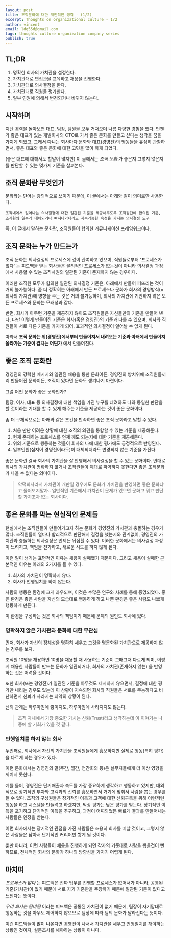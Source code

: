```yaml
---
layout: post
title: 조직문화에 대한 개인적인 생각 - (1/2)
excerpt: Thoughts on organizational culture - 1/2
author: vincent
email: ldg55d@gmail.com
tags: thoughts culture organization company series
publish: true
---
```


## TL;DR

1. 명확한 회사의 가치관을 설정한다.
2. 가치관대로 면접관을 교육하고 채용을 진행한다.
3. 가치관대로 의사결정을 한다.
4. 가치관대로 직원들 평가한다.
5. 일부 인원에 의해서 변경되거나 바뀌지 않는다.

## 시작하며

지난 경력을 돌아보면 대표, 팀장, 팀원을 모두 거쳐오며 나름 다양한 경험을 했다.
언젠가 좋은 대표가 있는 개발회사의 CTO로 가서 좋은 문화를 만들고 싶다는 생각을 꿈을 가지게 되었고,
그래서 다니는 회사마다 문화와 대표(경영진)의 행동들을 유심히 관찰하면서, 좋은 대표와 좋은 문화에 대한 고민을 많이 하게 되었다.

(좋은 대표에 대해서도 할말이 많지만) 이 글에서는 _조직 문화_ 가 좋은지 그렇지 않은지를 판단할 수 있는 몇가지 기준을 살펴본다.

## 조직 문화란 무엇인가

문화라는 단어는 광의적으로 쓰이기 때문에, 이 글에서는 아래와 같이 의미로만 사용한다.

`조직내에서 일어나는 의사결정에 대한 일관된 기준을 제공해주도록 조직원간에 합의된 기준, 조직원의 일부가 대체되거나 빠져나가더라도 지속가능한 속성을 가지는 의사결정 도구`

즉, 이 글에서 말하는 문화란, 조직원들이 합의한 커뮤니케이션 프레임워크이다.

## 조직 문화는 누가 만드는가

조직 문화는 의사결정의 프로세스에 깊이 관여하고 있으며,
직원들로부터 '프로세스가 없다' 는 피드백을 받는 회사들은 물리적인 프로세스가 없는것이 아니라 의사결정 과정에서 사용할 수 있는 조직차원의 일관된 기준이 존재하지 않는 경우이다.

이러한 조직원 모두가 합의한 일관된 의사결정 기준은, 아래에서 만들어 퍼뜨리는 것이 거의 불가능하다.
좀 더 정확히는 아래에서 만든 프로세스나 문화가 회사의 경영방식(=회사의 가치관)에 영향을 주는 것은 거의 불가능하며, 회사의 가치관에 기반하지 않은 모든 프로세스와 문화는 모래성과 같다.

반면, 회사가 아무런 기준을 제공하지 않아도 조직원들은 자신들만의 기준을 만들어 낸다.
다만 이렇게 만들어진 기준은 회사(혹은 경영진)의 기준과 다를 수 있으며, 회사와 직원들이 서로 다른 기준을 가지게 되어, 효과적인 의사결정이 일어날 수 없게 된다.

따라서 **조직 문화는 위(경영진)에서부터 만들어져서 내려오는 기준과 아래에서 만들어져 올라가는 기준이 겹치는 어딘가** 에서 만들어진다.

## 좋은 조직 문화란

경영진의 강력한 메시지와 일관된 채용을 통한 문화이든, 경영진의 방치위에 조직원들끼리 만들어진 문화이든, 조직이 있다면 문화도 생겨나기 마련이다.

그럼 어떤 문화가 좋은 문화인가?

팀장, 이사, 대표 등 의사결정에 대한 책임을 가진 누구를 데려와도 나와 동일한 판단을 할 것이라는 기대를 할 수 있게 해주는 기준을 제공하는 것이 좋은 문화이다.

좀 더 구체적으로는 아래와 같은 조건을 만족하면 좋은 조직 문화라고 말할 수 있다.

1. 처음 만난 어려운 상황에 대한 조직의 의견을 통합할 수 있는 기준을 제공해준다.
2. 현재 존재하는 프로세스를 언제 깨도 되는지에 대한 기준을 제공해준다.
3. 위의 기준으로 행동하는 것들이 회사의 나에 대한 평가에도 긍정적으로 반영된다.
4. 일부인원(심지어 경영진이라도)이 대체되더라도 변경되지 않는 기준을 가진다.

좋은 문화란 결국 회사의 가치관을 잘 반영해서 의사결정을 할 수 있는 문화이다.
반대로 회사의 가치관이 명확하지 않거나 조직원들이 제대로 파악하지 못한다면 좋은 조직문화가 나올 수 없다는 의미이다.

> 악덕회사라서 가치관이 개판일 경우에도 문화가 가치관을 반영하면 좋은 문화냐고 물어보지말자.. 일반적인 기준에서 가치관이 문제가 있으면 문화고 뭐고 판단할 가치조차 없는 회사이다.

## 좋은 문화를 막는 현실적인 문제들

현실에서는 조직원들이 만들어가고자 하는 문화가 경영진의 가치관과 충돌하는 경우가 많다.
조직원들이 얼마나 합리적으로 판단해서 결정을 했는지와 관계없이, 경영진의 가치관과 충돌하는 의사결정은 언제든 뒤집힐 수 있다.
이러한 문화에서는 의사결정 과정이 느려지고, 책임을 전가하고, 새로운 시도를 하지 않게 된다.

이런 일이 생기는 표면적인 이유는 채용이 실패했기 때문이다.
그리고 채용이 실패한 근본적인 이유는 아래의 2가지를 들 수 있다.

1. 회사의 가치관이 명확하지 않다.
2. 회사가 언행일치를 하지 않는다.

사람의 행동은 환경에 크게 좌우되며, 이것은 수많은 연구와 사례를 통해 증명되었다. 좋은 환경은 좋은 사람을 자신의 모습대로 행동하게 하고 나쁜 환경은 좋은 사람도 나쁘게 행동하게 만든다.

이 환경을 구성하는 것은 회사의 책임이기 때문에 문제의 원인도 회사에 있다.

### 명확하지 않은 가치관과 문화에 대한 무관심

먼저, 회사가 자신의 정체성을 명확히 세우고 그것을 명문화된 가치관으로 제공하지 않는 경우를 보자.

조직원 10명을 채용하면 10명을 채용할 때 사용하는 기준이 그때그때 다르게 되며,
이렇게 채용한 사람들이 만드는 문화가 일관되거나, 회사의 가치관(존재하지 않는) 을 반영하는 것은 어려울 것이다.

또한 회사(또는 경영진)가 일관된 기준을 아무것도 제시하지 않으면서, 결정에 대한 평가만 내리는 경우도 있는데 이 상황이 지속되면 회사와 직원들은 서로를 무능하다고 비난하면서 신뢰가 사라지는 최악의 상황이 된다.

신뢰 관계는 하루아침에 쌓이지도, 하루아침에 사라지지도 않는다.

> 조직 자체에서 가장 중요한 가치는 신뢰(Trust)라고 생각하는데 이 이야기는 나중에 할 기회가 있을 것 같다.

### 언행일치를 하지 않는 회사

두번째로, 회사에서 자신의 가치관을 조직원들에게 홍보하지만 실제로 행동(특히 평가)을 다르게 하는 경우가 있다.

이런 문화에서는 경영진의 말(주간, 월간, 연간회의 등)은 실무자들에게 더 이상 영향을 끼치지 못한다.

예를 들어, 경영진은 단기매출과 속도를 가장 중요하게 생각하고 행동하고 있지만, 대외적으로 장기적인 투자와 고객과의 신뢰를 홍보하면서 거기에 맞춰서 사람을 뽑는 경우를 들 수 있다.
조직의 구성원들은 장기적인 이득과 고객에 대한 신뢰구축을 위해 이런저런 행동을 하고 시스템을 만들려고 하겠지만, 막상 평가는 낮은 평가를 받는다.
장기적인 이득을 포기하고 단기적인 이득을 추구하고, 과정이 어찌되었든 빠르게 결과를 만들어내는 사람들은 인정을 받는다.

이런 회사에서는 장기적인 관점을 가진 사람들은 조용히 회사를 떠날 것이고, 그렇지 않은 사람들은 남아서 단기적인 커리어만 쌓게 될 것이다.

뿐만 아니라, 이런 사람들이 채용을 진행하게 되면 각자의 기준대로 사람을 뽑을것이 뻔하므로, 전체적인 회사의 문화가 하나의 방향성을 가지기 어렵게 된다.

## 마치며

_프로세스가 없다_ 는 피드백은 진짜 업무를 진행할 프로세스가 없어서가 아니라, 공통된 기준(가치관)이 없기 때문에 서로 자기 기준만을 주장하기 때문에 일관된 기준이 없다고 느낀다는 뜻이다.

_우리 회사는 팀바팀_ 이라는 피드백은 공통된 가치관이 없기 때문에, 팀장이 자기맘대로 행동하는 것을 아무도 제어하지 않으므로 팀장에 따라 팀의 문화가 달라진다는 뜻이다.

이런 피드백들이 많이 나온다면 경영진이 나서서 가치관을 세우고 언행일치를 해야하는 상황인 것이지, 설문조사를 해야하는 상황이 아니다.
